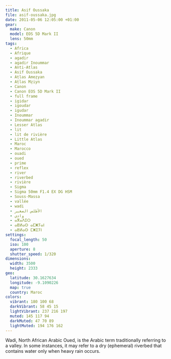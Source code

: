 ```yaml
---
title: Asif Oussaka
file: asif-oussaka.jpg
date: 2011-05-06 12:05:00 +01:00
gear:
  make: Canon
  model: EOS 5D Mark II
  lens: 50mm
tags:
  - Africa
  - Afrique
  - agadir
  - agadir Inoummar
  - Anti-Atlas
  - Asif Oussaka
  - Aṭlas Ameẓyan
  - Aṭlas Mẓiyn
  - Canon
  - Canon EOS 5D Mark II
  - full frame
  - igidar
  - igoudar
  - igudar
  - Inoummar
  - Inoummar agadir
  - Lesser Atlas
  - lit
  - lit de rivière
  - Little Atlas
  - Maroc
  - Marocco
  - ouadi
  - oued
  - prime
  - reflex
  - river
  - riverbed
  - rivière
  - Sigma
  - Sigma 50mm F1.4 EX DG HSM
  - Souss-Massa
  - vallée
  - wadi
  - الأطلس الصغير
  - وادي
  - ⴰⴳⴰⴷⵉⵔ
  - ⴰⵟⵍⴰⵙ ⴰⵎⵥⵢⴰⵏ
  - ⴰⵟⵍⴰⵙ ⵎⵥⵉⵢⵏ
settings:
  focal_length: 50
  iso: 100
  aperture: 8
  shutter_speed: 1/320
dimensions:
  width: 3500
  height: 2333
geo:
  latitude: 30.1627634
  longitude: -9.1090226
  map: true
  country: Maroc
colors:
  vibrant: 180 100 68
  darkVibrant: 58 45 15
  lightVibrant: 237 216 197
  muted: 145 117 94
  darkMuted: 47 70 89
  lightMuted: 194 176 162
---
```


Wadi, North African Arabic Oued, is the Arabic term traditionally referring to a valley. In some instances, it may refer to a dry (ephemeral) riverbed that contains water only when heavy rain occurs.
